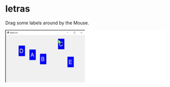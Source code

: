 # letras
Drag some labels around by the Mouse.

![Label 'C' is following mouse](https://github.com/IVSoftware/letras/blob/master/letras/ReadMe/screenshot.png)